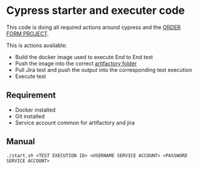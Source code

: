 # Cypress starter and executer code
This code is doing all required actions around cypress and the [ORDER FORM PROJECT](https://bitbucket.honeywell.com/projects/MOF/repos/nextgenorderformapp/browse).

This is actions available:
  - Build the docker image used to execute End to End test 
  - Push the image into the correct [artifactory folder](https://artifactory-na.honeywell.com/ui/native/omt-docker-stable-local/honeywell_cypress)
  - Pull Jira test and push the output into the corresponding test execution
  - Execute test

## Requirement
 - Docker installed
 - Git installed
 - Service account common for artifactory and jira

## Manual
```
./start.sh <TEST EXECUTION ID> <USERNAME SERVICE ACCOUNT> <PASSWORD SERVICE ACCOUNT>
``` 